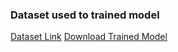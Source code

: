 ### Dataset used to trained model
[Dataset Link](https://data.mendeley.com/datasets/fwhytt5mzd/2)
[Download Trained Model](https://colab.research.google.com/drive/16HClHRm6tno8quigjZBRCFCFrwZOY70E)